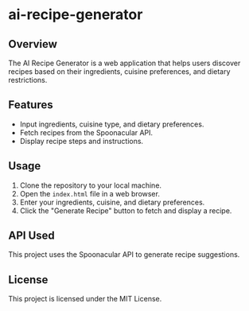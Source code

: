 # ai-recipe-generator

## Overview
The AI Recipe Generator is a web application that helps users discover recipes based on their ingredients, cuisine preferences, and dietary restrictions.

## Features
- Input ingredients, cuisine type, and dietary preferences.
- Fetch recipes from the Spoonacular API.
- Display recipe steps and instructions.

## Usage
1. Clone the repository to your local machine.
2. Open the `index.html` file in a web browser.
3. Enter your ingredients, cuisine, and dietary preferences.
4. Click the "Generate Recipe" button to fetch and display a recipe.

## API Used
This project uses the Spoonacular API to generate recipe suggestions.

## License
This project is licensed under the MIT License.
